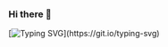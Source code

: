 ### Hi there 👋
[![Typing SVG](https://readme-typing-svg.demolab.com/?lines=Michael+Krause;Dickinson+C.S.)](https://git.io/typing-svg)

<!--
**Mikek16/Mikek16** is a ✨ _special_ ✨ repository because its `README.md` (this file) appears on your GitHub profile.

Here are some ideas to get you started:

- 🔭 I’m currently working on ...
- 🌱 I’m currently learning ...
- 👯 I’m looking to collaborate on ...
- 🤔 I’m looking for help with ...
- 💬 Ask me about ...
- 📫 How to reach me: ...
- 😄 Pronouns: ...
- ⚡ Fun fact: ...
-->
